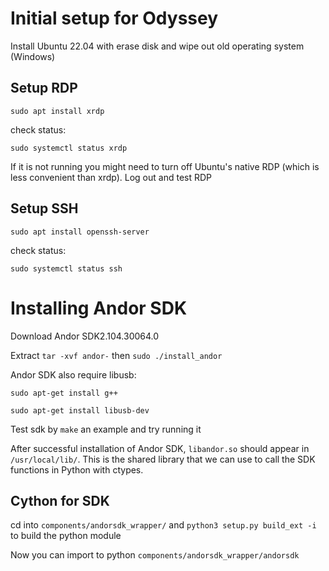 # Initial setup for Odyssey

Install Ubuntu 22.04 with erase disk and wipe out old operating system (Windows)

## Setup RDP

`sudo apt install xrdp`

check status:

`sudo systemctl status xrdp`

If it is not running you might need to turn off Ubuntu's native RDP (which is less convenient than xrdp).
Log out and test RDP

## Setup SSH

`sudo apt install openssh-server`

check status:

`sudo systemctl status ssh`


# Installing Andor SDK

Download Andor SDK2.104.30064.0

Extract `tar -xvf andor-` then `sudo ./install_andor`


Andor SDK also require libusb:

`sudo apt-get install g++`

`sudo apt-get install libusb-dev`

Test sdk by `make` an example and try running it

After successful installation of Andor SDK, `libandor.so` should appear in `/usr/local/lib/`. This is the shared library that we can use to call the SDK functions in Python with ctypes.

## Cython for SDK

cd into `components/andorsdk_wrapper/` and `python3 setup.py build_ext -i` to build the python module

Now you can import to python `components/andorsdk_wrapper/andorsdk`

